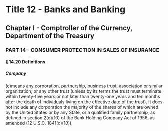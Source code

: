 
# Title 12 - Banks and Banking
## Chapter I - Comptroller of the Currency, Department of the Treasury
### PART 14 - CONSUMER PROTECTION IN SALES OF INSURANCE
#### § 14.20 Definitions.
##### Company

(c)means any corporation, partnership, business trust, association or similar organization, or any other trust (unless by its terms the trust must terminate within twenty-five years or not later than twenty-one years and ten months after the death of individuals living on the effective date of the trust). It does not include any corporation the majority of the shares of which are owned by the United States or by any State, or a qualified family partnership, as defined in section 2(o)(10) of the Bank Holding Company Act of 1956, as amended (12 U.S.C. 1841(o)(10)).
